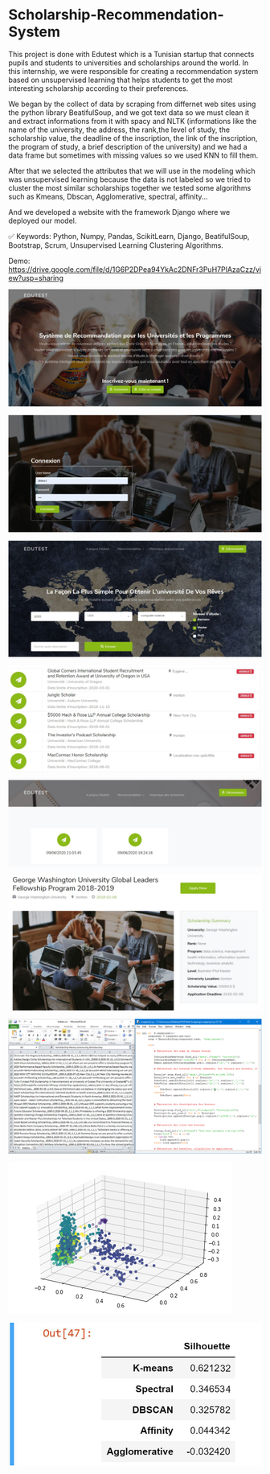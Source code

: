# Scholarship-Recommendation-System

This project is done with Edutest which is a Tunisian startup that connects pupils and students to universities and scholarships around the world.
In this internship, we were responsible for creating a recommendation system based on unsupervised learning that helps students to get the most interesting scholarship according to their preferences.

We began by the collect of data by scraping from differnet web sites using the python library BeatifulSoup, and we got text data so we must clean it and extract informations from it with spacy and NLTK (informations like the name of the university, the address, the rank,the level of study, the scholarship value, the deadline of the inscription, the link of the inscription, the program of study, a brief description of the university) and we had a data frame but sometimes with missing values so we used KNN to fill them.

After that we selected the attributes that we will use in the modeling which was unsupervised learning because the data is not labeled so we tried to cluster the most similar scholarships together we tested some algorithms such as Kmeans, Dbscan, Agglomerative, spectral, affinity...

And we developed a website with the framework Django where we deployed our model.

✅ Keywords: Python, Numpy, Pandas, ScikitLearn, Django, BeatifulSoup, Bootstrap, Scrum, Unsupervised Learning Clustering Algorithms.


Demo: https://drive.google.com/file/d/1G6P2DPea94YkAc2DNFr3PuH7PIAzaCzz/view?usp=sharing


![](web0.JPG)

![](web1.JPG)

![](web3.JPG)

![](web4.JPG)

![](web5.JPG)

![](web8.JPG)

![](scraping.jpg)

![](kmeansv.png)

![](accuracy.png)
